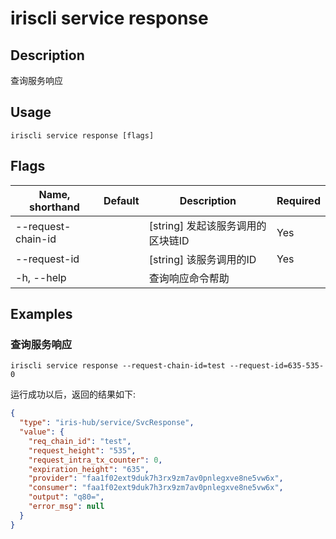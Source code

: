 # iriscli service response 

## Description

查询服务响应

## Usage

```
iriscli service response [flags]
```

## Flags

| Name, shorthand       | Default                 | Description                                                                                                                                           | Required |
| --------------------- | ----------------------- | ----------------------------------------------------------------------------------------------------------------------------------------------------- | -------- |
| --request-chain-id    |                         | [string] 发起该服务调用的区块链ID                                                                                              |  Yes     |
| --request-id          |                         | [string] 该服务调用的ID                                                                                                                                |  Yes     |
| -h, --help            |                         | 查询响应命令帮助                                                                                                                                         |          |

## Examples

### 查询服务响应
```shell
iriscli service response --request-chain-id=test --request-id=635-535-0
```

运行成功以后，返回的结果如下:

```json
{
  "type": "iris-hub/service/SvcResponse",
  "value": {
    "req_chain_id": "test",
    "request_height": "535",
    "request_intra_tx_counter": 0,
    "expiration_height": "635",
    "provider": "faa1f02ext9duk7h3rx9zm7av0pnlegxve8ne5vw6x",
    "consumer": "faa1f02ext9duk7h3rx9zm7av0pnlegxve8ne5vw6x",
    "output": "q80=",
    "error_msg": null
  }
}
```

